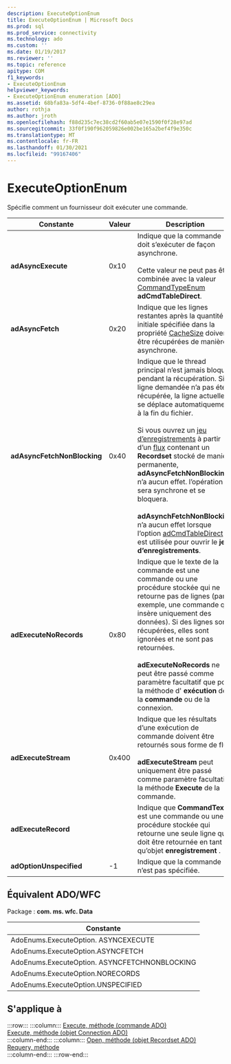 ```yaml
---
description: ExecuteOptionEnum
title: ExecuteOptionEnum | Microsoft Docs
ms.prod: sql
ms.prod_service: connectivity
ms.technology: ado
ms.custom: ''
ms.date: 01/19/2017
ms.reviewer: ''
ms.topic: reference
apitype: COM
f1_keywords:
- ExecuteOptionEnum
helpviewer_keywords:
- ExecuteOptionEnum enumeration [ADO]
ms.assetid: 68bfa83a-5df4-4bef-8736-0f88ae8c29ea
author: rothja
ms.author: jroth
ms.openlocfilehash: f88d235c7ec38cd2f60ab5e07e1590f0f28e97ad
ms.sourcegitcommit: 33f0f190f962059826e002be165a2bef4f9e350c
ms.translationtype: MT
ms.contentlocale: fr-FR
ms.lasthandoff: 01/30/2021
ms.locfileid: "99167406"
---
```

# <a name="executeoptionenum"></a>ExecuteOptionEnum
Spécifie comment un fournisseur doit exécuter une commande.  
  
|Constante|Valeur|Description|  
|--------------|-----------|-----------------|  
|**adAsyncExecute**|0x10|Indique que la commande doit s’exécuter de façon asynchrone.<br /><br /> Cette valeur ne peut pas être combinée avec la valeur [CommandTypeEnum](../../../ado/reference/ado-api/commandtypeenum.md) **adCmdTableDirect**.|  
|**adAsyncFetch**|0x20|Indique que les lignes restantes après la quantité initiale spécifiée dans la propriété [CacheSize](../../../ado/reference/ado-api/cachesize-property-ado.md) doivent être récupérées de manière asynchrone.|  
|**adAsyncFetchNonBlocking**|0x40|Indique que le thread principal n’est jamais bloqué pendant la récupération. Si la ligne demandée n’a pas été récupérée, la ligne actuelle se déplace automatiquement à la fin du fichier.<br /><br /> Si vous ouvrez un [jeu d’enregistrements](../../../ado/reference/ado-api/recordset-object-ado.md) à partir d’un [flux](../../../ado/reference/ado-api/stream-object-ado.md) contenant un **Recordset** stocké de manière permanente, **adAsyncFetchNonBlocking** n’a aucun effet. l’opération sera synchrone et se bloquera.<br /><br /> **adAsynchFetchNonBlocking** n’a aucun effet lorsque l’option [adCmdTableDirect](../../../ado/reference/ado-api/commandtypeenum.md) est utilisée pour ouvrir le **jeu d’enregistrements**.|  
|**adExecuteNoRecords**|0x80|Indique que le texte de la commande est une commande ou une procédure stockée qui ne retourne pas de lignes (par exemple, une commande qui insère uniquement des données). Si des lignes sont récupérées, elles sont ignorées et ne sont pas retournées.<br /><br /> **adExecuteNoRecords** ne peut être passé comme paramètre facultatif que pour la méthode d' **exécution** de la **commande** ou de la connexion.|  
|**adExecuteStream**|0x400|Indique que les résultats d’une exécution de commande doivent être retournés sous forme de flux.<br /><br /> **adExecuteStream** peut uniquement être passé comme paramètre facultatif à la méthode **Execute** de la commande.|  
|**adExecuteRecord**||Indique que **CommandText** est une commande ou une procédure stockée qui retourne une seule ligne qui doit être retournée en tant qu’objet **enregistrement** .|  
|**adOptionUnspecified**|-1|Indique que la commande n’est pas spécifiée.|  
  
## <a name="adowfc-equivalent"></a>Équivalent ADO/WFC  
 Package : **com. ms. wfc. Data**  
  
|Constante|  
|--------------|  
|AdoEnums.ExecuteOption. ASYNCEXECUTE|  
|AdoEnums.ExecuteOption.ASYNCFETCH|  
|AdoEnums.ExecuteOption. ASYNCFETCHNONBLOCKING|  
|AdoEnums.ExecuteOption.NORECORDS|  
|AdoEnums.ExecuteOption.UNSPECIFIED|  
  
## <a name="applies-to"></a>S'applique à  

:::row:::
    :::column:::
        [Execute, méthode (commande ADO)](../../../ado/reference/ado-api/execute-method-ado-command.md)  
        [Execute, méthode (objet Connection ADO)](../../../ado/reference/ado-api/execute-method-ado-connection.md)  
    :::column-end:::
    :::column:::
        [Open, méthode (objet Recordset ADO)](../../../ado/reference/ado-api/open-method-ado-recordset.md)  
        [Requery, méthode](../../../ado/reference/ado-api/requery-method.md)  
    :::column-end:::
:::row-end:::
